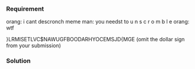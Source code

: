 ### Requirement

orang: i cant descronch
meme man: you needst to u n s c r o m b l e
orang: wtf

}LRMISETLVC$NAWUGFBOODARHYOCEMSJD{MGE
(omit the dollar sign from your submission)

### Solution
